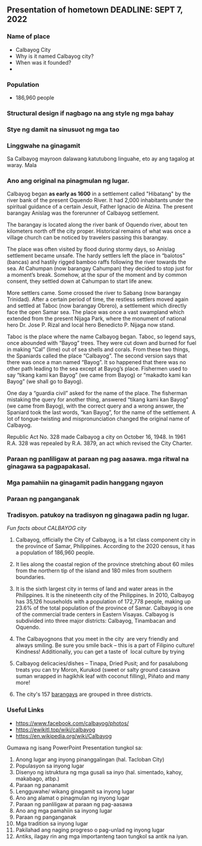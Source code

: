 ## Presentation of hometown DEADLINE: SEPT 7, 2022
### Name of place
- Calbayog City
- Why is it named Calbayog city?
- When was it founded? 
- 

### Population 
- 186,960 people

### Structural design if nagbago na ang style ng mga bahay

### Stye ng damit na sinusuot ng mga tao 

### Linggwahe na ginagamit
Sa Calbayog mayroon dalawang katutubong linguahe, eto ay ang tagalog at waray. Mala

###  Ano ang original na pinagmulan ng lugar.
Calbayog began **as early as 1600** in a settlement called "Hibatang" by the river bank of the present Oquendo River. It had 2,000 inhabitants under the spiritual guidance of a certain Jesuit, Father Ignacio de Alzina. The present barangay Anislag was the forerunner of Calbayog settlement.

The barangay is located along the river bank of Oquendo river, about ten kilometers north off the city proper. Historical remains of what was once a village church can be noticed by travelers passing this barangay.

The place was often visited by flood during stormy days, so Anislag settlement became unsafe. The hardy settlers left the place in “balotos” (bancas) and hastily rigged bamboo raffs following the river towards the sea. At Cahumpan (now barangay Cahumpan) they decided to stop just for a moment’s break. Somehow, at the spur of the moment and by common consent, they settled down at Cahumpan to start life anew.

More settlers came. Some crossed the river to Sabang (now barangay Trinidad). After a certain period of time, the restless settlers moved again and settled at Taboc (now barangay Obrero), a settlement which directly face the open Samar sea. The place was once a vast swampland which extended from the present Nijaga Park, where the monument of national hero Dr. Jose P. Rizal and local hero Benedicto P. Nijaga now stand.

Taboc is the place where the name Calbayog began. Taboc, so legend says, once abounded with “Bayog” trees. They were cut down and burned for fuel in making “Cal” (lime) out of sea shells and corals. From these two things, the Spaniards called the place “Calbayog”. The second version says that there was once a man named “Bayog”. It so happened that there was no other path leading to the sea except at Bayog’s place. Fishermen used to say “tikang kami kan Bayog” (we came from Bayog) or “makadto kami kan Bayog” (we shall go to Bayog).

One day a “guardia civil” asked for the name of the place. The fisherman mistaking the query for another thing, answered “tikang kami kan Bayog” (we came from Bayog), with the correct query and a wrong answer, the Spaniard took the last words, “kan Bayog”, for the name of the settlement. A lot of tongue-twisting and mispronunciation changed the original name of Calbayog.

Republic Act No. 328 made Calbayog a city on October 16, 1948. In 1961 R.A. 328 was repealed by R.A. 3879, an act which revised the City Charter.

### Paraan ng panliligaw at paraan ng pag aasawa. mga ritwal na ginagawa sa pagpapakasal.

### Mga pamahiin na ginagamit padin hanggang ngayon

### Paraan ng panganganak

### Tradisyon. patukoy na tradisyon ng ginagawa padin ng lugar.


*Fun facts about CALBAYOG city*
1. Calbayog, officially the City of Calbayog, is a 1st class component city in the province of Samar, Philippines. According to the 2020 census, it has a population of 186,960 people.
2. It lies along the coastal region of the province stretching about 60 miles from the northern tip of the island and 180 miles from southern boundaries.

3. It is the sixth largest city in terms of land and water areas in the Philippines. It is the nineteenth city of the Philippines. In 2010, Calbayog has 35,126 households with a population of 172,778 people, making up 23.6% of the total population of the province of Samar. Calbayog is one of the commercial trade centers in Eastern Visayas. Calbayog is subdivided into three major districts: Calbayog, Tinambacan and Oquendo.
4. The Calbayognons that you meet in the city  are very friendly and always smiling. Be sure you smile back – this is a part of Filipino culture! Kindness! Additionally, you can get a taste of  local culture by trying 
5. Calbayog delicacies/dishes – Tinapa, Dried Pusit; and for pasalubong treats you can try Moron, Kurukod (sweet or salty ground cassava suman wrapped in hagikhik leaf with coconut filling), Piñato and many more!
6. The city's 157 [barangays](https://en.wikipedia.org/wiki/Barangay "Barangay") are grouped in three districts.


### Useful Links
- https://www.facebook.com/calbayog/photos/
- https://ewikitl.top/wiki/calbayog
- https://en.wikipedia.org/wiki/Calbayog

Gumawa ng isang PowerPoint Presentation tungkol sa:  
1. Anong lugar ang inyong pinanggalingan (hal. Tacloban City)  
2. Populasyon sa inyong lugar  
3. Disenyo ng istruktura ng mga gusali sa inyo (hal. simentado, kahoy, makabago, atbp.)  
4. Paraan ng pananamit  
5. Lengguwahe/ wikang ginagamit sa inyong lugar  
6. Ano ang alamat o pinagmulan ng inyong lugar  
7. Paraan ng panliligaw at paraan ng pag-aasawa  
8. Ano ang mga pamahiin sa inyong lugar  
9. Paraan ng panganganak  
10. Mga tradition sa inyong lugar  
11. Pakilahad ang naging progreso o pag-unlad ng inyong lugar  
12. Antiks, ilagay rin ang mga importanteng taon tungkol sa antik na iyan.
